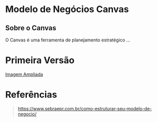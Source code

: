 # Modelo de Negócios Canvas

## Sobre o Canvas
<p align="justify">O Canvas é uma ferramenta de planejamento estratégico ...</p>

# Primeira Versão

![]()  
[Imagem Ampliada]()


# Referências
> https://www.sebraepr.com.br/como-estruturar-seu-modelo-de-negocio/
